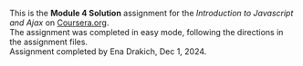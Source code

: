 This is the <b>Module 4 Solution</b> assignment for the <i>Introduction to Javascript and Ajax</i> on <a href="https://www.coursera.org">Coursera.org</a>. <br/>
The assignment was completed in easy mode, following the directions in the assignment files. <br/>
Assignment completed by Ena Drakich, Dec 1, 2024.
